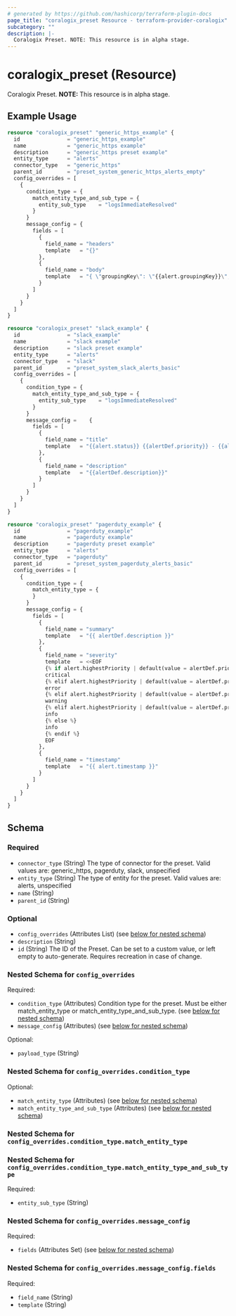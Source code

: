 ```yaml
---
# generated by https://github.com/hashicorp/terraform-plugin-docs
page_title: "coralogix_preset Resource - terraform-provider-coralogix"
subcategory: ""
description: |-
  Coralogix Preset. NOTE: This resource is in alpha stage.
---
```


# coralogix_preset (Resource)

Coralogix Preset. **NOTE:** This resource is in alpha stage.

## Example Usage

```terraform
resource "coralogix_preset" "generic_https_example" {
  id               = "generic_https_example"
  name             = "generic_https example"
  description      = "generic_https preset example"
  entity_type      = "alerts"
  connector_type   = "generic_https"
  parent_id        = "preset_system_generic_https_alerts_empty"
  config_overrides = [
    {
      condition_type = {
        match_entity_type_and_sub_type = {
          entity_sub_type    = "logsImmediateResolved"
        }
      }
      message_config = {
        fields = [
          {
            field_name = "headers"
            template   = "{}"
          },
          {
            field_name = "body"
            template   = "{ \"groupingKey\": \"{{alert.groupingKey}}\", \"status\": \"{{alert.status}}\", \"groups\": \"{{alert.groups}}\" }"
          }
        ]
      }
    }
  ]
}

resource "coralogix_preset" "slack_example" {
  id               = "slack_example"
  name             = "slack example"
  description      = "slack preset example"
  entity_type      = "alerts"
  connector_type   = "slack"
  parent_id        = "preset_system_slack_alerts_basic"
  config_overrides = [
    {
      condition_type = {
        match_entity_type_and_sub_type = {
          entity_sub_type    = "logsImmediateResolved"
        }
      }
      message_config =    {
        fields = [
          {
            field_name = "title"
            template   = "{{alert.status}} {{alertDef.priority}} - {{alertDef.name}}"
          },
          {
            field_name = "description"
            template   = "{{alertDef.description}}"
          }
        ]
      }
    }
  ]
}

resource "coralogix_preset" "pagerduty_example" {
  id               = "pagerduty_example"
  name             = "pagerduty example"
  description      = "pagerduty preset example"
  entity_type      = "alerts"
  connector_type   = "pagerduty"
  parent_id        = "preset_system_pagerduty_alerts_basic"
  config_overrides = [
    {
      condition_type = {
        match_entity_type = {
        }
      }
      message_config = {
        fields = [
          {
            field_name = "summary"
            template   = "{{ alertDef.description }}"
          },
          {
            field_name = "severity"
            template   = <<EOF
            {% if alert.highestPriority | default(value = alertDef.priority) == 'P1' %}
            critical
            {% elif alert.highestPriority | default(value = alertDef.priority) == 'P2' %}
            error
            {% elif alert.highestPriority | default(value = alertDef.priority) == 'P3' %}
            warning
            {% elif alert.highestPriority | default(value = alertDef.priority) == 'P4' or alert.highestPriority | default(value = alertDef.priority)  == 'P5' %}
            info
            {% else %}
            info
            {% endif %}
            EOF
          },
          {
            field_name = "timestamp"
            template   = "{{ alert.timestamp }}"
          }
        ]
      }
    }
  ]
}
```

<!-- schema generated by tfplugindocs -->
## Schema

### Required

- `connector_type` (String) The type of connector for the preset. Valid values are: generic_https, pagerduty, slack, unspecified
- `entity_type` (String) The type of entity for the preset. Valid values are: alerts, unspecified
- `name` (String)
- `parent_id` (String)

### Optional

- `config_overrides` (Attributes List) (see [below for nested schema](#nestedatt--config_overrides))
- `description` (String)
- `id` (String) The ID of the Preset. Can be set to a custom value, or left empty to auto-generate. Requires recreation in case of change.

<a id="nestedatt--config_overrides"></a>
### Nested Schema for `config_overrides`

Required:

- `condition_type` (Attributes) Condition type for the preset. Must be either match_entity_type or match_entity_type_and_sub_type. (see [below for nested schema](#nestedatt--config_overrides--condition_type))
- `message_config` (Attributes) (see [below for nested schema](#nestedatt--config_overrides--message_config))

Optional:

- `payload_type` (String)

<a id="nestedatt--config_overrides--condition_type"></a>
### Nested Schema for `config_overrides.condition_type`

Optional:

- `match_entity_type` (Attributes) (see [below for nested schema](#nestedatt--config_overrides--condition_type--match_entity_type))
- `match_entity_type_and_sub_type` (Attributes) (see [below for nested schema](#nestedatt--config_overrides--condition_type--match_entity_type_and_sub_type))

<a id="nestedatt--config_overrides--condition_type--match_entity_type"></a>
### Nested Schema for `config_overrides.condition_type.match_entity_type`


<a id="nestedatt--config_overrides--condition_type--match_entity_type_and_sub_type"></a>
### Nested Schema for `config_overrides.condition_type.match_entity_type_and_sub_type`

Required:

- `entity_sub_type` (String)



<a id="nestedatt--config_overrides--message_config"></a>
### Nested Schema for `config_overrides.message_config`

Required:

- `fields` (Attributes Set) (see [below for nested schema](#nestedatt--config_overrides--message_config--fields))

<a id="nestedatt--config_overrides--message_config--fields"></a>
### Nested Schema for `config_overrides.message_config.fields`

Required:

- `field_name` (String)
- `template` (String)
